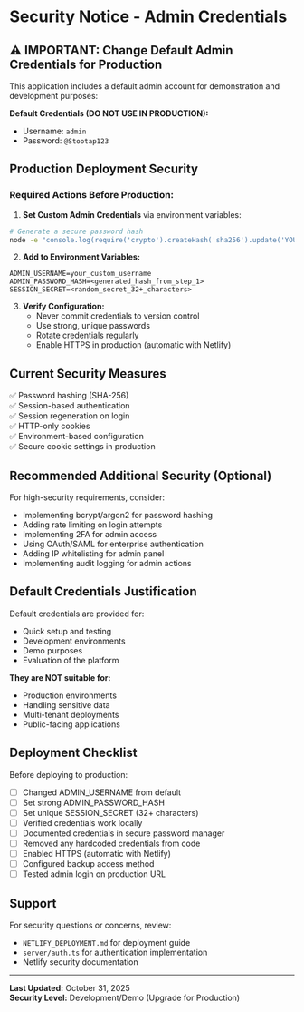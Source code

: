 # Security Notice - Admin Credentials

## ⚠️ IMPORTANT: Change Default Admin Credentials for Production

This application includes a default admin account for demonstration and development purposes:

**Default Credentials (DO NOT USE IN PRODUCTION):**
- Username: `admin`
- Password: `@Stootap123`

## Production Deployment Security

### Required Actions Before Production:

1. **Set Custom Admin Credentials** via environment variables:

```bash
# Generate a secure password hash
node -e "console.log(require('crypto').createHash('sha256').update('YOUR_SECURE_PASSWORD').digest('hex'))"
```

2. **Add to Environment Variables:**

```
ADMIN_USERNAME=your_custom_username
ADMIN_PASSWORD_HASH=<generated_hash_from_step_1>
SESSION_SECRET=<random_secret_32+_characters>
```

3. **Verify Configuration:**
   - Never commit credentials to version control
   - Use strong, unique passwords
   - Rotate credentials regularly
   - Enable HTTPS in production (automatic with Netlify)

## Current Security Measures

✅ Password hashing (SHA-256)  
✅ Session-based authentication  
✅ Session regeneration on login  
✅ HTTP-only cookies  
✅ Environment-based configuration  
✅ Secure cookie settings in production  

## Recommended Additional Security (Optional)

For high-security requirements, consider:
- Implementing bcrypt/argon2 for password hashing
- Adding rate limiting on login attempts
- Implementing 2FA for admin access
- Using OAuth/SAML for enterprise authentication
- Adding IP whitelisting for admin panel
- Implementing audit logging for admin actions

## Default Credentials Justification

Default credentials are provided for:
- Quick setup and testing
- Development environments
- Demo purposes
- Evaluation of the platform

**They are NOT suitable for:**
- Production environments
- Handling sensitive data
- Multi-tenant deployments
- Public-facing applications

## Deployment Checklist

Before deploying to production:

- [ ] Changed ADMIN_USERNAME from default
- [ ] Set strong ADMIN_PASSWORD_HASH
- [ ] Set unique SESSION_SECRET (32+ characters)
- [ ] Verified credentials work locally
- [ ] Documented credentials in secure password manager
- [ ] Removed any hardcoded credentials from code
- [ ] Enabled HTTPS (automatic with Netlify)
- [ ] Configured backup access method
- [ ] Tested admin login on production URL

## Support

For security questions or concerns, review:
- `NETLIFY_DEPLOYMENT.md` for deployment guide
- `server/auth.ts` for authentication implementation
- Netlify security documentation

---

**Last Updated:** October 31, 2025  
**Security Level:** Development/Demo (Upgrade for Production)
